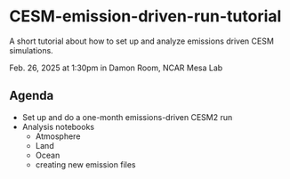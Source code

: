 # CESM-emission-driven-run-tutorial
A short tutorial about how to set up and analyze emissions driven CESM simulations.

Feb. 26, 2025 at 1:30pm in Damon Room, NCAR Mesa Lab

## Agenda
* Set up and do a one-month emissions-driven CESM2 run
* Analysis notebooks
    - Atmosphere
    - Land
    - Ocean
    - creating new emission files

